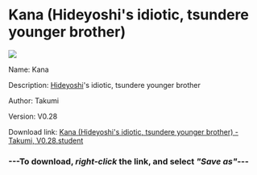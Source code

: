 # Kana (Hideyoshi's idiotic, tsundere younger brother)

<img src = "https://raw.githubusercontent.com/Arbiter1223/Koukou-Gurashi-Custom-Students/master/Students/Files/Kana%20(Hideyoshi's%20idiotic%2C%20tsundere%20younger%20brother).png">

Name: Kana

Description: <a href="Hideyoshi%20(Kana's%20meaner,%20older%20brother).md">Hideyoshi</a>'s idiotic, tsundere younger brother

Author: Takumi

Version: V0.28

Download link: <a href="https://raw.githubusercontent.com/Arbiter1223/Koukou-Gurashi-Custom-Students/master/Students/Files/Kana%20(Hideyoshi's%20idiotic%2C%20tsundere%20younger%20brother)%20-%20Takumi%2C%20V0.28.student">Kana (Hideyoshi's idiotic, tsundere younger brother) - Takumi, V0.28.student</a>

### ---**To download, _right-click_ the link, and select _"Save as"_**---

